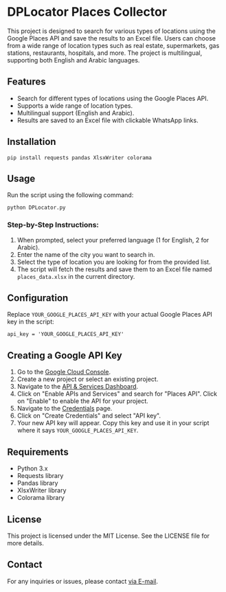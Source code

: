 <!DOCTYPE html>
<html lang="en">
<head>
    <meta charset="UTF-8">
    <meta name="viewport" content="width=device-width, initial-scale=1.0">
</head>
<body>

<h1>DPLocator Places Collector</h1>

<p>This project is designed to search for various types of locations using the Google Places API and save the results to an Excel file. Users can choose from a wide range of location types such as real estate, supermarkets, gas stations, restaurants, hospitals, and more. The project is multilingual, supporting both English and Arabic languages.</p>

<h2>Features</h2>
<ul>
    <li>Search for different types of locations using the Google Places API.</li>
    <li>Supports a wide range of location types.</li>
    <li>Multilingual support (English and Arabic).</li>
    <li>Results are saved to an Excel file with clickable WhatsApp links.</li>
</ul>

<h2>Installation</h2>
<pre><code>pip install requests pandas XlsxWriter colorama</code></pre>

<h2>Usage</h2>
<p>Run the script using the following command:</p>
<pre><code>python DPLocator.py</code></pre>

<h3>Step-by-Step Instructions:</h3>
<ol>
    <li>When prompted, select your preferred language (1 for English, 2 for Arabic).</li>
    <li>Enter the name of the city you want to search in.</li>
    <li>Select the type of location you are looking for from the provided list.</li>
    <li>The script will fetch the results and save them to an Excel file named <code>places_data.xlsx</code> in the current directory.</li>
</ol>

<h2>Configuration</h2>
<p>Replace <code>YOUR_GOOGLE_PLACES_API_KEY</code> with your actual Google Places API key in the script:</p>
<pre><code>api_key = 'YOUR_GOOGLE_PLACES_API_KEY'</code></pre>

<h2>Creating a Google API Key</h2>
<ol>
    <li>Go to the <a href="https://console.cloud.google.com/">Google Cloud Console</a>.</li>
    <li>Create a new project or select an existing project.</li>
    <li>Navigate to the <a href="https://console.cloud.google.com/apis/dashboard">API & Services Dashboard</a>.</li>
    <li>Click on "Enable APIs and Services" and search for "Places API". Click on "Enable" to enable the API for your project.</li>
    <li>Navigate to the <a href="https://console.cloud.google.com/apis/credentials">Credentials</a> page.</li>
    <li>Click on "Create Credentials" and select "API key".</li>
    <li>Your new API key will appear. Copy this key and use it in your script where it says <code>YOUR_GOOGLE_PLACES_API_KEY</code>.</li>
</ol>

<h2>Requirements</h2>
<ul>
    <li>Python 3.x</li>
    <li>Requests library</li>
    <li>Pandas library</li>
    <li>XlsxWriter library</li>
    <li>Colorama library</li>
</ul>

<h2>License</h2>
<p>This project is licensed under the MIT License. See the LICENSE file for more details.</p>

<h2>Contact</h2>
<p>For any inquiries or issues, please contact <a href="mailto:siidrove@gmail.com">via E-mail</a>.</p>

</body>
</html>
